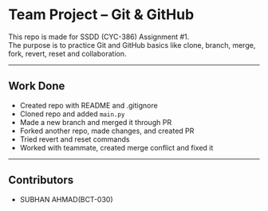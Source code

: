 # Team Project – Git & GitHub

This repo is made for SSDD (CYC-386) Assignment #1.  
The purpose is to practice Git and GitHub basics like clone, branch, merge, fork, revert, reset and collaboration.

---

## Work Done
- Created repo with README and .gitignore  
- Cloned repo and added `main.py`  
- Made a new branch and merged it through PR  
- Forked another repo, made changes, and created PR  
- Tried revert and reset commands  
- Worked with teammate, created merge conflict and fixed it  

---

## Contributors
- SUBHAN AHMAD(BCT-030)


